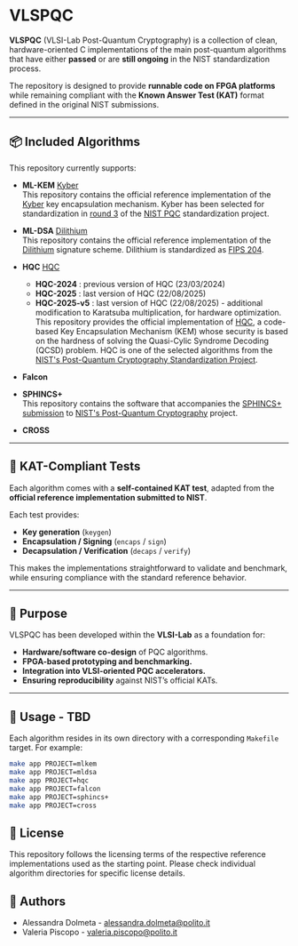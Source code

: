 # VLSPQC

**VLSPQC** (VLSI-Lab Post-Quantum Cryptography) is a collection of clean, hardware-oriented C implementations of the main post-quantum algorithms that have either **passed** or are **still ongoing** in the NIST standardization process.  

The repository is designed to provide **runnable code on FPGA platforms** while remaining compliant with the **Known Answer Test (KAT)** format defined in the original NIST submissions.

---

## 📦 Included Algorithms

This repository currently supports:

- **ML-KEM**    [Kyber](https://github.com/pq-crystals/kyber)  
This repository contains the official reference implementation of the [Kyber](https://www.pq-crystals.org/kyber/) key encapsulation mechanism.
Kyber has been selected for standardization in [round 3](https://csrc.nist.gov/Projects/post-quantum-cryptography/round-3-submissions) 
of the [NIST PQC](https://csrc.nist.gov/projects/post-quantum-cryptography) standardization project.


- **ML-DSA**    [Dilithium](https://github.com/pq-crystals/dilithium)  
This repository contains the official reference implementation of the [Dilithium](https://www.pq-crystals.org/dilithium/) signature scheme.
Dilithium is standardized as [FIPS 204](https://csrc.nist.gov/pubs/fips/204/final).

- **HQC**       [HQC](https://gitlab.com/pqc-hqc/hqc/)
    - **HQC-2024**      : previous version of HQC (23/03/2024)
    - **HQC-2025**      : last version of HQC (22/08/2025)
    - **HQC-2025-v5**   : last version of HQC (22/08/2025) - additional modification to Karatsuba multiplication, for hardware optimization.  
This repository provides the official implementation of [HQC](https://pqc-hqc.org), a code-based Key Encapsulation Mechanism (KEM) whose security is based on the hardness of solving the Quasi-Cylic Syndrome Decoding (QCSD) problem. HQC is one of the selected algorithms from the [NIST's Post-Quantum Cryptography Standardization Project](https://csrc.nist.gov/projects/post-quantum-cryptography).

- **Falcon**  

- **SPHINCS+**  
This repository contains the software that accompanies the [SPHINCS+ submission](https://sphincs.org/) to [NIST's Post-Quantum Cryptography](https://csrc.nist.gov/Projects/Post-Quantum-Cryptography) project.

- **CROSS**

---

## 🧪 KAT-Compliant Tests

Each algorithm comes with a **self-contained KAT test**, adapted from the **official reference implementation submitted to NIST**.  

Each test provides:
- **Key generation** (`keygen`)  
- **Encapsulation / Signing** (`encaps` / `sign`)  
- **Decapsulation / Verification** (`decaps` / `verify`)  

This makes the implementations straightforward to validate and benchmark, while ensuring compliance with the standard reference behavior.

---

## 🎯 Purpose

VLSPQC has been developed within the **VLSI-Lab** as a foundation for:
- **Hardware/software co-design** of PQC algorithms.  
- **FPGA-based prototyping and benchmarking.**  
- **Integration into VLSI-oriented PQC accelerators.**  
- **Ensuring reproducibility** against NIST’s official KATs.  

---

## 🔧 Usage - TBD

Each algorithm resides in its own directory with a corresponding `Makefile` target. For example:

```sh
make app PROJECT=mlkem
make app PROJECT=mldsa
make app PROJECT=hqc
make app PROJECT=falcon
make app PROJECT=sphincs+
make app PROJECT=cross
```


## 📄 License

This repository follows the licensing terms of the respective reference implementations used as the starting point. Please check individual algorithm directories for specific license details.

## 👥 Authors

- Alessandra Dolmeta    - alessandra.dolmeta@polito.it
- Valeria Piscopo       - valeria.piscopo@polito.it